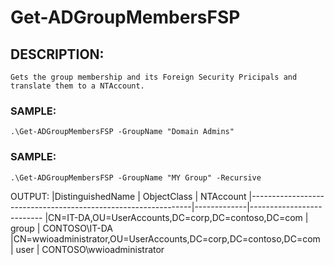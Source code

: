 # Get-ADGroupMembersFSP

## DESCRIPTION:
    Gets the group membership and its Foreign Security Pricipals and translate them to a NTAccount.
    
### SAMPLE:
    .\Get-ADGroupMembersFSP -GroupName "Domain Admins"

### SAMPLE:
    .\Get-ADGroupMembersFSP -GroupName "MY Group" -Recursive
    
OUTPUT:
|DistinguishedName                                              | ObjectClass | NTAccount
|---------------------------------------------------------------|-------------|--------------------------
|CN=IT-DA,OU=UserAccounts,DC=corp,DC=contoso,DC=com             | group       | CONTOSO\IT-DA
|CN=wwioadministrator,OU=UserAccounts,DC=corp,DC=contoso,DC=com | user        | CONTOSO\wwioadministrator
